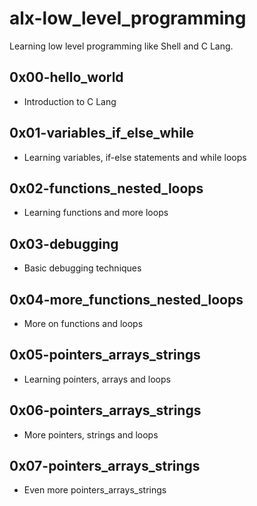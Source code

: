 # alx-low_level_programming
Learning low level programming like Shell and C Lang.
## 0x00-hello_world
- Introduction to C Lang

## 0x01-variables_if_else_while
- Learning variables, if-else statements and while loops

## 0x02-functions_nested_loops
- Learning functions and more loops

## 0x03-debugging
- Basic debugging techniques

## 0x04-more_functions_nested_loops
- More on functions and loops

## 0x05-pointers_arrays_strings
- Learning pointers, arrays and loops

## 0x06-pointers_arrays_strings
- More pointers, strings and loops

## 0x07-pointers_arrays_strings
- Even more pointers_arrays_strings
